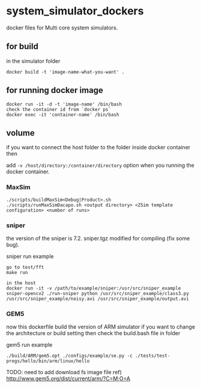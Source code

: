 # system_simulator_dockers
docker files for Multi core system simulators.


## for build 

in the simulator folder
~~~
docker build -t 'image-name-what-you-want' .
~~~

## for running docker image

~~~
docker run -it -d -t 'image-name' /bin/bash
check the container id from `docker ps`
docker exec -it 'container-name' /bin/bash
~~~

## volume

if you want to connect the host folder to the folder inside docker container then 

add `-v /host/directory:/container/directory` option when you running the docker container.



### MaxSim

~~~
./scripts/buildMaxSim<Debug|Product>.sh
./scripts/runMaxSimDacapo.sh <output directory> <ZSim template configuration> <number of runs>
~~~

### sniper
the version of the sniper is 7.2.
sniper.tgz modified for compiling (fix some bug). 

sniper run example
~~~
go to test/fft
make run
~~~

~~~
in the host
docker run -it -v /path/to/example/sniper:/usr/src/sniper_example sniper-opencv2 ./run-sniper python /usr/src/sniper_example/class3.py /usr/src/sniper_example/noisy.avi /usr/src/sniper_example/output.avi
~~~
### GEM5

now this dockerfile build the version of ARM simulator
if you want to change the architecture or build setting then check the build.bash file in folder

gem5 run example 
~~~
./build/ARM/gem5.opt ./configs/example/se.py -c ./tests/test-progs/hello/bin/arm/linux/hello 
~~~

TODO: need to add download fs image file
ref) http://www.gem5.org/dist/current/arm/?C=M;O=A
